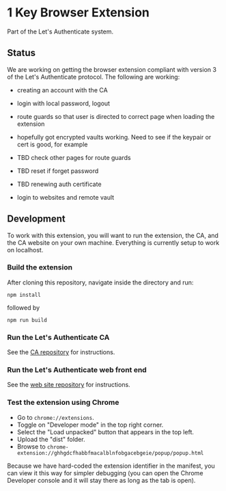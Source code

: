 
# 1 Key Browser Extension

Part of the Let's Authenticate system.

## Status

We are working on getting the browser extension compliant with version 3 of the Let's Authenticate protocol. The following are working:

- creating an account with the CA
- login with local password, logout
- route guards so that user is directed to correct page when loading the extension
- hopefully got encrypted vaults working. Need to see if the keypair or cert is good, for example

- TBD check other pages for route guards
- TBD reset if forget password
- TBD renewing auth certificate
- login to websites and remote vault

## Development

To work with this extension, you will want to run the extension, the CA, and the CA website on your own machine. Everything is currently setup to work on localhost.

### Build the extension

After cloning this repository, navigate inside the directory and run:

```
npm install
```

followed by

```
npm run build
```

### Run the Let's Authenticate CA

See the [CA repository](https://github.com/Usable-Security-and-Privacy-Lab/lets-auth-ca) for instructions.

### Run the Let's Authenticate web front end

See the [web site repository](https://github.com/byu-ilab/LetsAuthWebPage) for instructions.

### Test the extension using Chrome

- Go to `chrome://extensions`.
- Toggle on "Developer mode" in the top right corner.
- Select the "Load unpacked" button that appears in the top left.
- Upload the "dist" folder.
- Browse to `chrome-extension://ghhgdcfhabbfmacalblnfobgacebgeie/popup/popup.html`

Because we have hard-coded the extension identifier in the manifest, you can view it this way for simpler debugging (you can open the Chrome Developer console and it will stay there as long as the tab is open).



